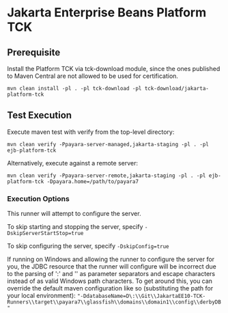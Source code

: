 # Jakarta Enterprise Beans Platform TCK

## Prerequisite
Install the Platform TCK via tck-download module, since the ones published to Maven Central are not allowed to be used for certification.

`mvn clean install -pl . -pl tck-download -pl tck-download/jakarta-platform-tck`

## Test Execution

Execute maven test with verify from the top-level directory:

`mvn clean verify -Ppayara-server-managed,jakarta-staging -pl . -pl ejb-platform-tck`

Alternatively, execute against a remote server:

`mvn clean verify -Ppayara-server-remote,jakarta-staging -pl . -pl ejb-platform-tck -Dpayara.home=/path/to/payara7`

### Execution Options

This runner will attempt to configure the server.

To skip starting and stopping the server, specify `-DskipServerStartStop=true`

To skip configuring the server, specify `-DskipConfig=true`

If running on Windows and allowing the runner to configure the server for you, 
the JDBC resource that the runner will configure will be incorrect due to the parsing 
of ':' and '\' as parameter separators and escape characters instead of as valid Windows path characters.
To get around this, you can override the default maven configuration like so (substituting the path for your local environment): 
`"-DdatabaseName=D\:\\Git\\JakartaEE10-TCK-Runners\\target\\payara7\\glassfish\\domains\\domain1\\config\\derbyDB"`
